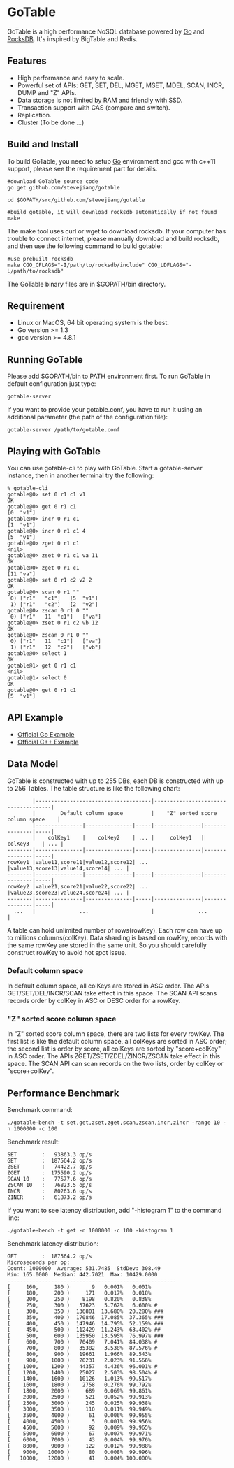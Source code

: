# GoTable

GoTable is a high performance NoSQL database powered by [Go](http://golang.org/) and [RocksDB](http://rocksdb.org/). It's inspired by BigTable and Redis.

## Features

+ High performance and easy to scale.
+ Powerful set of APIs: GET, SET, DEL, MGET, MSET, MDEL, SCAN, INCR, DUMP and "Z" APIs.
+ Data storage is not limited by RAM and friendly with SSD.
+ Transaction support with CAS (compare and switch).
+ Replication.
+ Cluster (To be done ...)

## Build and Install

To build GoTable, you need to setup [Go](http://golang.org/) environment and gcc with c++11 support, please see the requirement part for details.

	#download GoTable source code
	go get github.com/stevejiang/gotable
	
	cd $GOPATH/src/github.com/stevejiang/gotable
	
	#build gotable, it will download rocksdb automatically if not found
	make

The make tool uses curl or wget to download rocksdb. If your computer has trouble to connect internet, please manually download and build rocksdb, and then use the following command to build gotable:

	#use prebuilt rocksdb
	make CGO_CFLAGS="-I/path/to/rocksdb/include" CGO_LDFLAGS="-L/path/to/rocksdb"

The GoTable binary files are in $GOPATH/bin directory.

## Requirement

+ Linux or MacOS, 64 bit operating system is the best.
+ Go version >= 1.3
+ gcc version >= 4.8.1

## Running GoTable

Please add $GOPATH/bin to PATH environment first.
To run GoTable in default configuration just type:

	gotable-server

If you want to provide your gotable.conf, you have to run it using an additional parameter (the path of the configuration file):

	gotable-server /path/to/gotable.conf

## Playing with GoTable

You can use gotable-cli to play with GoTable. Start a gotable-server instance, then in another terminal try the following:

	% gotable-cli 
	gotable@0> set 0 r1 c1 v1
	OK
	gotable@0> get 0 r1 c1
	[0	"v1"]
	gotable@0> incr 0 r1 c1
	[1	"v1"]
	gotable@0> incr 0 r1 c1 4
	[5	"v1"]
	gotable@0> zget 0 r1 c1
	<nil>
	gotable@0> zset 0 r1 c1 va 11
	OK
	gotable@0> zget 0 r1 c1
	[11	"va"]
	gotable@0> set 0 r1 c2 v2 2
	OK
	gotable@0> scan 0 r1 ""
	 0) ["r1"	"c1"]	[5	"v1"]
	 1) ["r1"	"c2"]	[2	"v2"]
	gotable@0> zscan 0 r1 0 ""
	 0) ["r1"	11	"c1"]	["va"]
	gotable@0> zset 0 r1 c2 vb 12
	OK
	gotable@0> zscan 0 r1 0 ""
	 0) ["r1"	11	"c1"]	["va"]
	 1) ["r1"	12	"c2"]	["vb"]
	gotable@0> select 1
	OK
	gotable@1> get 0 r1 c1
	<nil>
	gotable@1> select 0
	OK
	gotable@0> get 0 r1 c1
	[5	"v1"]

## API Example

+ [Official Go Example](https://github.com/stevejiang/gotable/blob/master/cmd/gotable-example/example.go)
+ [Official C++ Example](https://github.com/stevejiang/gotable/blob/master/api/c++/example.cc)

## Data Model

GoTable is constructed with up to 255 DBs, each DB is constructed with up to 256 Tables. The table structure is like the following chart:

	        |-------------------------------------|-------------------------------------|
	        |        Default column space         |    "Z" sorted score column space    |
	        |---------------|---------------|-----|---------------|---------------|-----|
	        |    colKey1    |    colKey2    | ... |     colKey1   |    colKey3    | ... |
	--------|---------------|---------------|-----|---------------|---------------|-----|
	rowKey1 |value11,score11|value12,score12| ... |value13,score13|value14,score14| ... |
	--------|---------------|---------------|-----|---------------|---------------|-----|
	rowKey2 |value21,score21|value22,score22| ... |value23,score23|value24,score24| ... |
	--------|---------------|---------------|-----|---------------|---------------|-----|
	  ...   |              ...                    |              ...                    |

A table can hold unlimited number of rows(rowKey). Each row can have up to millions columns(colKey).
Data sharding is based on rowKey, records with the same rowKey are stored in the same unit. So you should carefully construct rowKey to avoid hot spot issue.

### Default column space

In default column space, all colKeys are stored in ASC order. The APIs GET/SET/DEL/INCR/SCAN take effect in this space. The SCAN API scans records order by colKey in ASC or DESC order for a rowKey.

### "Z" sorted score column space

In "Z" sorted score column space, there are two lists for every rowKey. The first list is like the default column space, all colKeys are sorted in ASC order; the second list is order by score, all colKeys are sorted by "score+colKey" in ASC order. The APIs ZGET/ZSET/ZDEL/ZINCR/ZSCAN take effect in this space. The SCAN API can scan records on the two lists, order by colKey or "score+colKey".

## Performance Benchmark

Benchmark command:

	./gotable-bench -t set,get,zset,zget,scan,zscan,incr,zincr -range 10 -n 1000000 -c 100

Benchmark result:

	SET        :   93863.3 op/s   
	GET        :  187564.2 op/s   
	ZSET       :   74422.7 op/s   
	ZGET       :  175590.2 op/s   
	SCAN 10    :   77577.6 op/s   
	ZSCAN 10   :   76823.5 op/s   
	INCR       :   80263.6 op/s   
	ZINCR      :   61873.2 op/s   

If you want to see latency distribution, add "-histogram 1" to the command line:

	./gotable-bench -t get -n 1000000 -c 100 -histogram 1

Benchmark latency distribution:

	GET        :  187564.2 op/s   
	Microseconds per op:
	Count: 1000000  Average: 531.7485  StdDev: 308.49
	Min: 165.0000  Median: 442.7021  Max: 10429.0000
	------------------------------------------------------
	[     160,     180 )       9   0.001%   0.001%
	[     180,     200 )     171   0.017%   0.018%
	[     200,     250 )    8198   0.820%   0.838%
	[     250,     300 )   57623   5.762%   6.600% #
	[     300,     350 )  136801  13.680%  20.280% ###
	[     350,     400 )  170846  17.085%  37.365% ###
	[     400,     450 )  147946  14.795%  52.159% ###
	[     450,     500 )  112429  11.243%  63.402% ##
	[     500,     600 )  135950  13.595%  76.997% ###
	[     600,     700 )   70409   7.041%  84.038% #
	[     700,     800 )   35382   3.538%  87.576% #
	[     800,     900 )   19661   1.966%  89.543%
	[     900,    1000 )   20231   2.023%  91.566%
	[    1000,    1200 )   44357   4.436%  96.001% #
	[    1200,    1400 )   25027   2.503%  98.504% #
	[    1400,    1600 )   10126   1.013%  99.517%
	[    1600,    1800 )    2758   0.276%  99.792%
	[    1800,    2000 )     689   0.069%  99.861%
	[    2000,    2500 )     521   0.052%  99.913%
	[    2500,    3000 )     245   0.025%  99.938%
	[    3000,    3500 )     110   0.011%  99.949%
	[    3500,    4000 )      61   0.006%  99.955%
	[    4000,    4500 )       5   0.001%  99.956%
	[    4500,    5000 )      92   0.009%  99.965%
	[    5000,    6000 )      67   0.007%  99.971%
	[    6000,    7000 )      43   0.004%  99.976%
	[    8000,    9000 )     122   0.012%  99.988%
	[    9000,   10000 )      80   0.008%  99.996%
	[   10000,   12000 )      41   0.004% 100.000%

